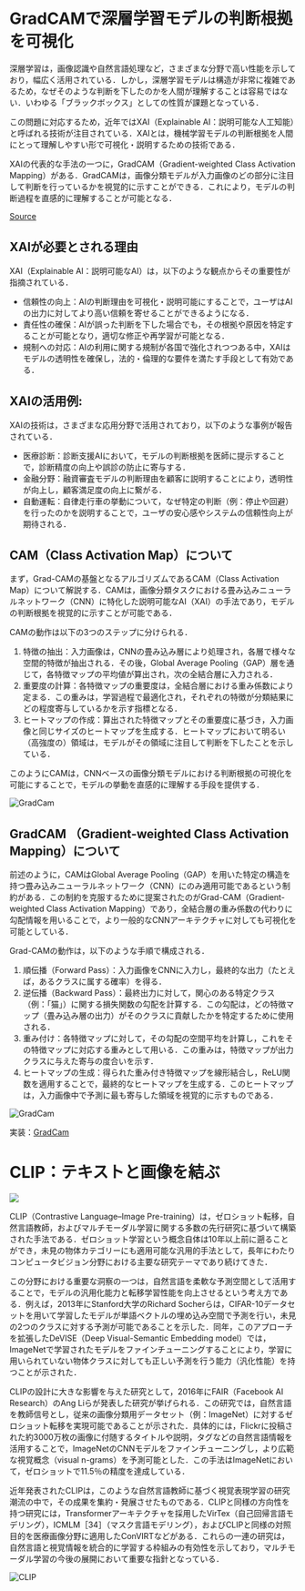 # GradCAMで深層学習モデルの判断根拠を可視化

深層学習は，画像認識や自然言語処理など，さまざまな分野で高い性能を示しており，幅広く活用されている．しかし，深層学習モデルは構造が非常に複雑であるため，なぜそのような判断を下したのかを人間が理解することは容易ではない．いわゆる「ブラックボックス」としての性質が課題となっている．

この問題に対応するため，近年ではXAI（Explainable AI：説明可能な人工知能）と呼ばれる技術が注目されている．XAIとは，機械学習モデルの判断根拠を人間にとって理解しやすい形で可視化・説明するための技術である．

XAIの代表的な手法の一つに，GradCAM（Gradient-weighted Class Activation Mapping）がある．GradCAMは，画像分類モデルが入力画像のどの部分に注目して判断を行っているかを視覚的に示すことができる．これにより，モデルの判断過程を直感的に理解することが可能となる．

[Source](https://www.codemajin.net/visualize-prediction-of-cnn-with-gradcam/)

## XAIが必要とされる理由
XAI（Explainable AI：説明可能なAI）は，以下のような観点からその重要性が指摘されている．
- 信頼性の向上：AIの判断理由を可視化・説明可能にすることで，ユーザはAIの出力に対してより高い信頼を寄せることができるようになる．
- 責任性の確保：AIが誤った判断を下した場合でも，その根拠や原因を特定することが可能となり，適切な修正や再学習が可能となる．
- 規制への対応：AIの利用に関する規制が各国で強化されつつある中，XAIはモデルの透明性を確保し，法的・倫理的な要件を満たす手段として有効である．

## XAIの活用例:
XAIの技術は，さまざまな応用分野で活用されており，以下のような事例が報告されている．
- 医療診断：診断支援AIにおいて，モデルの判断根拠を医師に提示することで，診断精度の向上や誤診の防止に寄与する．
- 金融分野：融資審査モデルの判断理由を顧客に説明することにより，透明性が向上し，顧客満足度の向上に繋がる．
- 自動運転：自律走行車の挙動について，なぜ特定の判断（例：停止や回避）を行ったのかを説明することで，ユーザの安心感やシステムの信頼性向上が期待される．

## CAM（Class Activation Map）について
まず，Grad-CAMの基盤となるアルゴリズムであるCAM（Class Activation Map）について解説する．CAMは，画像分類タスクにおける畳み込みニューラルネットワーク（CNN）に特化した説明可能なAI（XAI）の手法であり，モデルの判断根拠を視覚的に示すことが可能である．

CAMの動作は以下の3つのステップに分けられる．
1. 特徴の抽出：入力画像は，CNNの畳み込み層により処理され，各層で様々な空間的特徴が抽出される．その後，Global Average Pooling（GAP）層を通じて，各特徴マップの平均値が算出され，次の全結合層に入力される．
2. 重要度の計算：各特徴マップの重要度は，全結合層における重み係数により定まる．この重みは，学習過程で最適化され，それぞれの特徴が分類結果にどの程度寄与しているかを示す指標となる．
3. ヒートマップの作成：算出された特徴マップとその重要度に基づき，入力画像と同じサイズのヒートマップを生成する．ヒートマップにおいて明るい（高強度の）領域は，モデルがその領域に注目して判断を下したことを示している．

このようにCAMは，CNNベースの画像分類モデルにおける判断根拠の可視化を可能にすることで，モデルの挙動を直感的に理解する手段を提供する．

![GradCam](https://www.codemajin.net/wp-content/uploads/2024/12/CAMの原理.png)

## GradCAM （Gradient-weighted Class Activation Mapping）について

前述のように，CAMはGlobal Average Pooling（GAP）を用いた特定の構造を持つ畳み込みニューラルネットワーク（CNN）にのみ適用可能であるという制約がある．この制約を克服するために提案されたのがGrad-CAM（Gradient-weighted Class Activation Mapping）であり，全結合層の重み係数の代わりに勾配情報を用いることで，より一般的なCNNアーキテクチャに対しても可視化を可能としている．

Grad-CAMの動作は，以下のような手順で構成される．
1. 順伝播（Forward Pass）：入力画像をCNNに入力し，最終的な出力（たとえば，あるクラスに属する確率）を得る．
2. 逆伝播（Backward Pass）：最終出力に対して，関心のある特定クラス（例：「猫」）に関する損失関数の勾配を計算する．この勾配は，どの特徴マップ（畳み込み層の出力）がそのクラスに貢献したかを特定するために使用される．
3. 重み付け：各特徴マップに対して，その勾配の空間平均を計算し，これをその特徴マップに対応する重みとして用いる．この重みは，特徴マップが出力クラスに与えた寄与の度合いを示す．
4. ヒートマップの生成：得られた重み付き特徴マップを線形結合し，ReLU関数を適用することで，最終的なヒートマップを生成する．このヒートマップは，入力画像中で予測に最も寄与した領域を視覚的に示すものである．

![GradCam](https://www.codemajin.net/wp-content/uploads/2024/12/Grad-CAMの原理.png)

実装：[GradCam](https://github.com/jacobgil/pytorch-grad-cam)



# CLIP：テキストと画像を結ぶ

![](https://images.ctfassets.net/kftzwdyauwt9/fbc4f633-9ad4-4dc2-3809c22df5e0/0bd2d5abf90d052731538613e4a42668/overview-a.svg)

CLIP（Contrastive Language–Image Pre-training）は，ゼロショット転移，自然言語教師，およびマルチモーダル学習に関する多数の先行研究に基づいて構築された手法である．ゼロショット学習という概念自体は10年以上前に遡ることができ，未見の物体カテゴリーにも適用可能な汎用的手法として，長年にわたりコンピュータビジョン分野における主要な研究テーマであり続けてきた．

この分野における重要な洞察の一つは，自然言語を柔軟な予測空間として活用することで，モデルの汎用化能力と転移学習性能を向上させるという考え方である．例えば，2013年にStanford大学のRichard Socherらは，CIFAR-10データセットを用いて学習したモデルが単語ベクトルの埋め込み空間で予測を行い，未見の2つのクラスに対する予測が可能であることを示した．同年，このアプローチを拡張したDeVISE（Deep Visual-Semantic Embedding model）では，ImageNetで学習されたモデルをファインチューニングすることにより，学習に用いられていない物体クラスに対しても正しい予測を行う能力（汎化性能）を持つことが示された．

CLIPの設計に大きな影響を与えた研究として，2016年にFAIR（Facebook AI Research）のAng Liらが発表した研究が挙げられる．この研究では，自然言語を教師信号とし，従来の画像分類用データセット（例：ImageNet）に対するゼロショット転移を実現可能であることが示された．具体的には，Flickrに投稿された約3000万枚の画像に付随するタイトルや説明，タグなどの自然言語情報を活用することで，ImageNetのCNNモデルをファインチューニングし，より広範な視覚概念（visual n-grams）を予測可能とした．この手法はImageNetにおいて，ゼロショットで11.5％の精度を達成している．

近年発表されたCLIPは，このような自然言語教師に基づく視覚表現学習の研究潮流の中で，その成果を集約・発展させたものである．CLIPと同様の方向性を持つ研究には，Transformerアーキテクチャを採用したVirTex（自己回帰言語モデリング），ICMLM［34］（マスク言語モデリング），およびCLIPと同様の対照目的を医療画像分野に適用したConVIRTなどがある．これらの一連の研究は，自然言語と視覚情報を統合的に学習する枠組みの有効性を示しており，マルチモーダル学習の今後の展開において重要な指針となっている．

![CLIP](https://images.ctfassets.net/kftzwdyauwt9/5e490f66-703f-4228-221ca64049ed/8ed4358ba4b9f8779e07a2b15d7256e1/image_125.png?w=3840&q=90&fm=webp)
